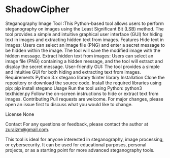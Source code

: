# ShadowCipher
Steganography Image Tool :This Python-based tool allows users to perform steganography on images using the Least Significant Bit (LSB) method. The tool provides a simple and intuitive graphical user interface (GUI) for hiding text in images and extracting hidden text from images.
Features
Hide text in images: Users can select an image file (PNG) and enter a secret message to be hidden within the image. The tool will save the modified image with the hidden message.
Extract hidden text from images: Users can select an image file (PNG) containing a hidden message, and the tool will extract and display the secret message.
User-friendly GUI: The tool provides a simple and intuitive GUI for both hiding and extracting text from images.
Requirements
Python 3.x
stegano library
tkinter library
Installation
Clone the repository or download the source code.
Install the required libraries using pip: pip install stegano
Usage
Run the tool using Python: python3 texthider.py
Follow the on-screen instructions to hide or extract text from images.
Contributing
Pull requests are welcome. For major changes, please open an issue first to discuss what you would like to change.

License
None

Contact
For any questions or feedback, please contact the author at zuraizm@gmail.com.

This tool is ideal for anyone interested in steganography, image processing, or cybersecurity. It can be used for educational purposes, personal projects, or as a starting point for more advanced steganography tools.
